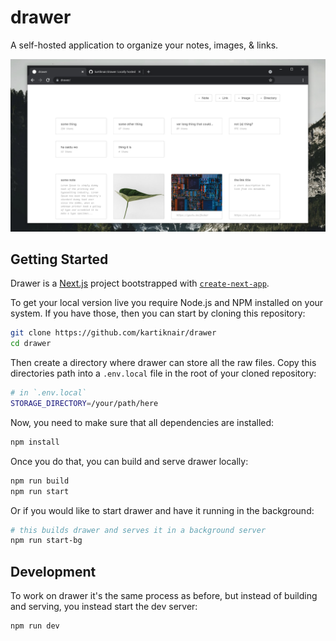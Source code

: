 # drawer

A self-hosted application to organize your notes, images, & links.

![A screenshot of drawer](./public/images/screenshot.png)

## Getting Started

Drawer is a [Next.js](https://nextjs.org/) project bootstrapped with [`create-next-app`](https://github.com/vercel/next.js/tree/canary/packages/create-next-app).

To get your local version live you require Node.js and NPM installed on your system. If you have those, then you can start by cloning this repository:

```bash
git clone https://github.com/kartiknair/drawer
cd drawer
```

Then create a directory where drawer can store all the raw files. Copy this directories path into a `.env.local` file in the root of your cloned repository:

```bash
# in `.env.local`
STORAGE_DIRECTORY=/your/path/here
```

Now, you need to make sure that all dependencies are installed:

```bash
npm install
```

Once you do that, you can build and serve drawer locally:

```bash
npm run build
npm run start
```

Or if you would like to start drawer and have it running in the background:

```bash
# this builds drawer and serves it in a background server
npm run start-bg
```

## Development

To work on drawer it's the same process as before, but instead of building and serving, you instead start the dev server:

```bash
npm run dev
```
